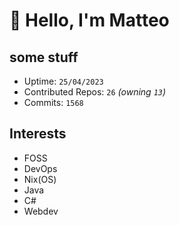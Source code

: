 # 👋 Hello, I'm Matteo

## some stuff

- Uptime: `25/04/2023`
- Contributed Repos: `26` *(owning `13`)*
- Commits: `1568`

## Interests

- FOSS
- DevOps
- Nix(OS)
- Java
- C#
- Webdev

